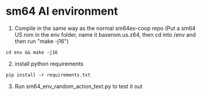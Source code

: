 # sm64 AI environment
1. Compile in the same way as the normal sm64ex-coop repo
(Put a sm64 US rom in the env folder, name it baserom.us.z64, then cd into /env and then run "make -j16")
```
cd env && make -j16
```
2. install python requirements
```
pip install -r requirements.txt
``` 
3. Run sm64_env_random_action_text.py to test it out